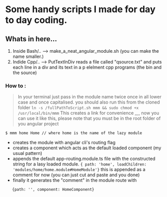 # Some handy scripts I made for   day to day coding.

## Whats in here...
1. Inside Bash/.. --> make_a_neat_angular_module.sh (you can make the name smaller.)
2. Indide Cpp/.. --> PutTextInDiv reads a file called "qsource.txt" and puts each line in a div and its text in a p elelment cpp programs (the bin and the source)


### How to :
> In your terminal just pass in the module name twice once in all lower case and once capitalised. you should also run this from the cloned folder
``` ln -s /fullPathToScript.sh mmm && sudo chmod +x /usr/local/bin/mmm ```
> This creates a link for convenience ,,,, now you can use it like this, please note that you must be in the root folder of you angular project
``` 
$ mmm home Home // where home is the name of the lazy module

```
* creates the module with angular cli's routing flag
* creates a component which acts as the default loaded component (my usual pattern)
* appends the default app-routing.module.ts file with the constructed string for a lasy loaded module. `{ path: 'home', loadChildren: 'modules/home/home.module#HomeModule'}` this is appended as a comment for now (you can just cut and paste and you done)
* finally it generates the "comment" in the module route with 
```import {HomeComponent} from './home.component';
   {path: '', component: HomeComponent}
```






